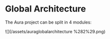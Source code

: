 # Global Architecture



The Aura project can be split in 4 modules: 

![](/assets/auraglobalarchitecture %282%29.png)

